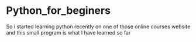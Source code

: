 # Python_for_beginers
So i started learning python recently on one of those online courses website and this small program is what I have learned so far
